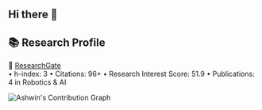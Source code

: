 ## Hi there 👋

## 📚 Research Profile

🔗 [ResearchGate](https://www.researchgate.net/profile/Ashiwin-Rajendran)  
• h-index: 3
• Citations: 96+
• Research Interest Score: 51.9
• Publications: 4 in Robotics & AI

![Ashwin's Contribution Graph](https://github-readme-activity-graph.cyclic.app/graph?username=ashwinrajendran&theme=rogue)





<!--
**Ashwinrajen/Ashwinrajen** is a ✨ _special_ ✨ repository because its `README.md` (this file) appears on your GitHub profile.

Here are some ideas to get you started:

- 🔭 I’m currently working on ...
- 🌱 I’m currently learning ...
- 👯 I’m looking to collaborate on ...
- 🤔 I’m looking for help with ...
- 💬 Ask me about ...
- 📫 How to reach me: ...
- 😄 Pronouns: ...
- ⚡ Fun fact: ...
-->
